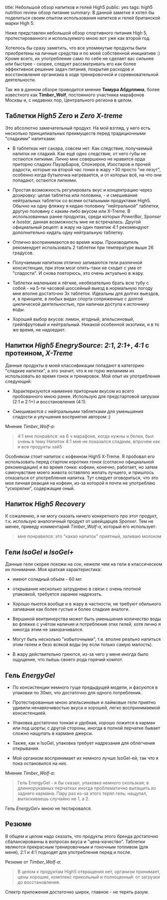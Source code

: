 title: Небольшой обзор напитков и гелей High5
public: yes
tags: high5
      nutrition
      review
      обзор
      питание
summary: В данной заметке я хотел бы поделиться своим опытом использования напитков и гелей британской марки High 5.

Ниже представлен небольшой обзор спортивного питания High 5, протестированного
и используемого мною вот уже как второй год.

Хотелось бы сразу заметить, что все упомянутые продукты были приобретены на
личные средства и по моей собственной инициативе :) Кроме всего, их употребление
само по себе не сделает вас сильнее или быстрее - скорее, следует
рассматривать его как более эффективное решение задач питания, покрытия
расходов и восстановления организма в ходе тренировочной и соревновательной
деятельности.

Так же в данном обзоре приводится мнение __Тимура Абдуллина__, более известного как
__Timber_Wolf__, постоянного участника марафонов Москвы и, с недавних пор,
Центрального региона в целом.

## Таблетки _High5 Zero_ и _Zero X-treme_

Это абсолютно замечательный продукт. На мой взгляд, у него есть
несколько принципиальных преимуществ перед традиционными "сладкими" напитками:

- В таблетках нет сахара, совсем нет. Как следствие, получаемый напиток не сладкий.
  Как ещё одно следствие, от него губы не остаются липкими. Лично мне
  совершенно не нравится орда приторно сладких ПауэрБаров, Спонзеров, Изостаров
  и прочей радости, которые на второй час гонки в жару +30 просто "не лезут",
  особенно когда бутылочка нагревается, и от которых всё, на что они
  попадают, остаются липкими.

- Простая возможность регулировать вкус и концентрацию через дозировку: целая
  таблетка или половина, - и смешивание нейтральных таблеток со всеми остальными
  продуктами High5.
  Обычно на одну фляжку я кидаю половину "нейтральной" таблетки, другую половину
  с каким-либо вкусом или X-Treme. В использованных ранее продуктах, среди
  которых _PowerBar_, _Sponser_ и _Isostar_, данная возможность мне не встречалась.
  Другой официальный рецепт: в жару на один пакетик 4:1 рекомендуют
  дополнительно кидать одну нейтральную таблетку.

- Отлично воспринимаются во время жары. Производитель рекомендует использовать
  2 таблетки при температуре выше 26 градусов.

- Получаемым напитком отлично запиваются гели различной консистенции,
  при этом мозг опять-таки не сходит с ума от "сладости". И снова повторюсь, это
  очень актуально в жару.

- Таблетки маленькие и лёгкие, необязательно брать всю тубу с собой - на 5-ти
  часовой шоссейный выезд в нормальную погоду мне вполне достаточно 3х таблеток. Идеальны
  для долгих выездов, и, в принципе, в любых видах спорта сопряженных с долгой
  циклической деятельностью, при наличии доступа к источнику воды.

- Хороший выбор вкусов: лимон, ягодный, апельсиновый, грейпфрутовый и
  нейтральный. Никакой особенной экзотики, и в то же время, не надоедает.

## Напитки _High5 EnegrySource_: _2:1_, _2:1+_, _4:1_ с протеином, _X-Treme_

Данные продукты в моей классификации попадают в категорию "сладкие напитки", а это
значит, что я не горю желанием их использовать во время гонок и тренировок.
Мой опыт их употребления следующий:

- Характеризуются наименее приторным вкусом из всего пробованного мною ранее.
  Использую для предстартовой загрузки (2:1 и 2:1+) и восстановления (4:1).

- Смешиваются с нейтральными таблетками для уменьшения сладости и улучшения
  восприятия автором :)

Мнение _Timber_Wolf-а_:

> 4:1 мне понравлся: на 6 ч марафоне, когда нужны и белки, был очень в тему
> Напиток 4:1 мне не показался сладким, впрочем как и все продукты хай5

Особняком стоит напиток с кофеином High5 X-Treme. Я пробовал его использовать
перед стартом коротких гонок (согласно официальной рекомендации) и во время
гонки: кофеин, конечно, работает, но затем самочувствие моего живота оставляло
желать лучшего, и пришлось отказаться от употребления напитка.
Тут следует оговориться, что это моя личная реакция на кофеин, из-за которой я
почти не употребляю "ускорялки", содержащие оный.


## Напиток _High5 Recovery_

К сожалению, я не могу сказать ничего конкретного про этот продукт, т.к.
использую аналогичный продукт от швейцарцев _Sponser_. Тем не менее, приведу
комментарий _Timber_Wolf-a_, который его использует:

> мне понравился: это "какао напиток" приятный, заливаю молоком

## Гели _IsoGel_ и _IsoGel+_

Данные гели скорее похожи на сок, нежели чем на гели в классическом их
понимании. Моя краткая характеристика:

- имеют солидный объём - 60 мл

- открывание несколько затруднено в связи с очень плотной упаковкой, требуется
  заранее надрезать.

- Хорошо пьются вообще и в жару в частности, не требуют обильного запивания как
  более густые и более сладкие аналоги.

- Вершиной веитвинерства может быть уменьшения количество воды во фляжке с
  учётом наличия и потребления этих гелей, хотя лично я никогда этим не заморачивался.

- Могут быть несколько "избыточными", т.е. вполне реально напиться этим гелем и
  безо всякой воды (ну если только самую малость).

- В жару действительно греются, из-за чего у меня иногда было ощущение,
  что пьёшь своего рода горячий компот.

## Гель _EnergyGel_

- По консистенции немного гуще предыдущей модели, и фасуются в упаковки по 30мл,
  что достаточно для одного потребления. 

- Протестированные мною апельсиновые и лаймовые гели приятно удивили
  ненавязчивостью вкуса и хорошей, легко воспринимаемой консистенцией.

- Упаковка достаточно тонкая и удобная, хорошо ложится в карман или под шорты; с
  другой стороны, иногда в полной перчатке бывает сложно нащупать в кармане
  джерси.

- Также, как и IsoGel, упаковка требует надрезания для облегчения открывания.

- Мой организм воспринимает их немного лучше IsoGel-ей, так что я пока
  остановился на них.

Мнение _Timber_Wolf-a_:

> Гель EnergyGel - я бы сказал, упаковка немного скользкая; в длиннорукавных
> перчатках иногда проблематично вытащить из заднего кармана.
> Пару раз из-за этого терял гель: нащупал, вытаскиваешь случайно не 1, а 2.

Гель _EnergyGel+_ мною не тестировался.

## Резюме
В общем и целом надо сказать, что продукты этого бренда достаточно
сбалансированны в вопросах вкуса и "цена-качество". Таблетки являются прекрасным
тренировочным и гоночным топливом (для меня), 2:1 и 4:1 подходят для
употребления перед и после.

Резюме от _Timber_Wolf-a_:

> В целом к продуктам High5 отвращения нет, организм принимает, цены хорошие,
> комплекс прикольный и полноценный: от загрузки до восстановления.

Спектр приложения достаточно широк, главное - не
терять разум.

